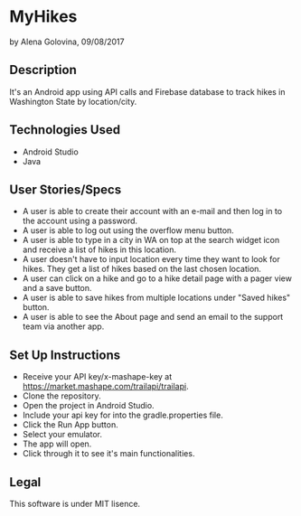 # MyHikes
by Alena Golovina, 09/08/2017

## Description

It's an Android app using API calls and Firebase database to track hikes in Washington State by location/city.

## Technologies Used

* Android Studio
* Java

## User Stories/Specs

* A user is able to create their account with an e-mail and then log in to the account using a password.
* A user is able to log out using the overflow menu button.
* A user is able to type in a city in WA on top at the search widget icon and receive a list of hikes in this location.
* A user doesn't have to input location every time they want to look for hikes. They get a list of hikes based on the last chosen location.
* A user can click on a hike and go to a hike detail page with a pager view and a save button.
* A user is able to save hikes from multiple locations under "Saved hikes" button.
* A user is able to see the About page and send an email to the support team via another app.


## Set Up Instructions

* Receive your API key/x-mashape-key at https://market.mashape.com/trailapi/trailapi.
* Clone the repository.
* Open the project in Android Studio.
* Include your api key for into the gradle.properties file.
* Click the Run App button.
* Select your emulator.
* The app will open. 
* Click through it to see it's main functionalities.

## Legal

This software is under MIT lisence.
